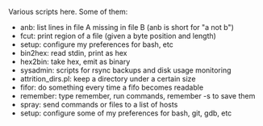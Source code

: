 Various scripts here. Some of them:

* anb: list lines in file A missing in file B (anb is short for "a not b")
* fcut: print region of a file (given a byte position and length) 
* setup: configure my preferences for bash, etc
* bin2hex: read stdin, print as hex 
* hex2bin: take hex, emit as binary 
* sysadmin: scripts for rsync backups and disk usage monitoring
* attrition_dirs.pl: keep a directory under a certain size
* fifor: do something every time a fifo becomes readable
* remember: type remember, run commands, remember -s to save them
* spray: send commands or files to a list of hosts
* setup: configure some of my preferences for bash, git, gdb, etc
